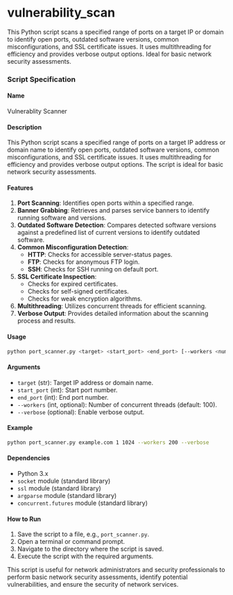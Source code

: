 # vulnerability_scan
This Python script scans a specified range of ports on a target IP or domain to identify open ports, outdated software versions, common misconfigurations, and SSL certificate issues. It uses multithreading for efficiency and provides verbose output options. Ideal for basic network security assessments.


### Script Specification

#### Name
Vulnerablity Scanner

#### Description
This Python script scans a specified range of ports on a target IP address or domain name to identify open ports, outdated software versions, common misconfigurations, and SSL certificate issues. It uses multithreading for efficiency and provides verbose output options. The script is ideal for basic network security assessments.

#### Features
1. **Port Scanning**: Identifies open ports within a specified range.
2. **Banner Grabbing**: Retrieves and parses service banners to identify running software and versions.
3. **Outdated Software Detection**: Compares detected software versions against a predefined list of current versions to identify outdated software.
4. **Common Misconfiguration Detection**:
   - **HTTP**: Checks for accessible server-status pages.
   - **FTP**: Checks for anonymous FTP login.
   - **SSH**: Checks for SSH running on default port.
5. **SSL Certificate Inspection**:
   - Checks for expired certificates.
   - Checks for self-signed certificates.
   - Checks for weak encryption algorithms.
6. **Multithreading**: Utilizes concurrent threads for efficient scanning.
7. **Verbose Output**: Provides detailed information about the scanning process and results.

#### Usage
```sh
python port_scanner.py <target> <start_port> <end_port> [--workers <num_workers>] [--verbose]
```

#### Arguments
- `target` (str): Target IP address or domain name.
- `start_port` (int): Start port number.
- `end_port` (int): End port number.
- `--workers` (int, optional): Number of concurrent threads (default: 100).
- `--verbose` (optional): Enable verbose output.

#### Example
```sh
python port_scanner.py example.com 1 1024 --workers 200 --verbose
```

#### Dependencies
- Python 3.x
- `socket` module (standard library)
- `ssl` module (standard library)
- `argparse` module (standard library)
- `concurrent.futures` module (standard library)

#### How to Run
1. Save the script to a file, e.g., `port_scanner.py`.
2. Open a terminal or command prompt.
3. Navigate to the directory where the script is saved.
4. Execute the script with the required arguments.

This script is useful for network administrators and security professionals to perform basic network security assessments, identify potential vulnerabilities, and ensure the security of network services.
